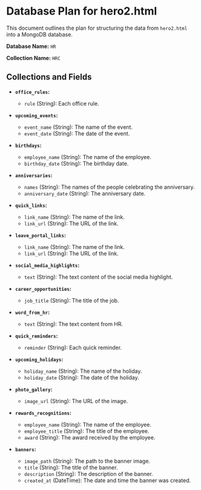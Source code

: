 # Database Plan for hero2.html

This document outlines the plan for structuring the data from `hero2.html` into a MongoDB database.

**Database Name:** `HR`

**Collection Name:** `HRC`

## Collections and Fields

*   **`office_rules`:**
    *   `rule` (String): Each office rule.
*   **`upcoming_events`:**
    *   `event_name` (String): The name of the event.
    *   `event_date` (String): The date of the event.
*   **`birthdays`:**
    *   `employee_name` (String): The name of the employee.
    *   `birthday_date` (String): The birthday date.
*   **`anniversaries`:**
    *   `names` (String): The names of the people celebrating the anniversary.
    *   `anniversary_date` (String): The anniversary date.
*   **`quick_links`:**
    *   `link_name` (String): The name of the link.
    *   `link_url` (String): The URL of the link.
*   **`leave_portal_links`:**
    *   `link_name` (String): The name of the link.
    *   `link_url` (String): The URL of the link.
*   **`social_media_highlights`:**
    *   `text` (String): The text content of the social media highlight.
*   **`career_opportunities`:**
    *   `job_title` (String): The title of the job.
*   **`word_from_hr`:**
    *   `text` (String): The text content from HR.
*   **`quick_reminders`:**
    *   `reminder` (String): Each quick reminder.
*   **`upcoming_holidays`:**
    *   `holiday_name` (String): The name of the holiday.
    *   `holiday_date` (String): The date of the holiday.
*   **`photo_gallery`:**
    *   `image_url` (String): The URL of the image.
*   **`rewards_recognitions`:**
    *   `employee_name` (String): The name of the employee.
    *   `employee_title` (String): The title of the employee.
    *   `award` (String): The award received by the employee.

*   **`banners`:**
    *   `image_path` (String): The path to the banner image.
    *   `title` (String): The title of the banner.
    *   `description` (String): The description of the banner.
    *   `created_at` (DateTime): The date and time the banner was created.